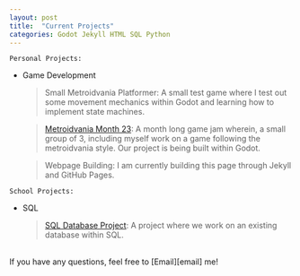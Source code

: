 ```yaml
---
layout: post
title:  "Current Projects"
categories: Godot Jekyll HTML SQL Python
---
```

`Personal Projects:`
- Game Development
  > Small Metroidvania Platformer: A small test game where
    I test out some movement mechanics within Godot and 
    learning how to implement state machines. 
    
  > [Metroidvania Month 23][metroidvania-month]: A month long game jam wherein,
    a small group of 3, including myself work on a game following the
    metroidvania style. Our project is being built within Godot.
    
  > Webpage Building: I am currently building this page
    through Jekyll and GitHub Pages.

`School Projects:`
- SQL
  > [SQL Database Project][sql-prj]: A project where we work on an existing 
  database within SQL.
  
  
<br>
If you have any questions, feel free to [Email][email] me!


[metroidvania-month]: https://itch.io/jam/metroidvania-month-23
[email]: mailto:alquinn2@uncg.edu
[sql-prj]: https://home.uncg.edu/~l_fu/proj-471-3.html